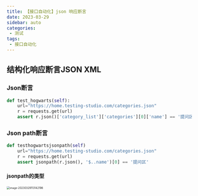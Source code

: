 ```yaml
---
title: 【接口自动化】json 响应断言
date: 2023-03-29
sidebar: auto
categories:
 - 测试
tags:
 - 接口自动化
---
```


## 结构化响应断言JSON XML

### Json断言

```py
def test_hogwarts(self):
    url="https://home.testing-studio.com/categories.json"
    r = requests.get(url)
    assert r.json()['category_list']['categories'][0]['name'] == '提问区'
```

### Json path断言

```py
def testhogwartsjsonpath(self)
    url="https://home.testing-studio.com/categories.json"
    r = requests.get(url)
    assert jsonpath(r.json(), '$..name')[0] == '提问区'
```

#### jsonpath的类型

<img src="http://cdn.cookcode.xyz/img/blog/image-20230329113142196.png" alt="image-20230329113142196" style="zoom:50%;" />

